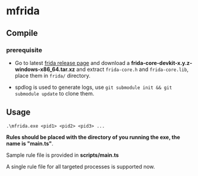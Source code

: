# mfrida

## Compile

### prerequisite
* Go to latest [frida release page](https://github.com/frida/frida/releases/tag/16.1.3) and download a __frida-core-devkit-x.y.z-windows-x86_64.tar.xz__ and extract `frida-core.h` and `frida-core.lib`, place them in `frida/` directory.

* spdlog is used to generate logs, use `git submodule init && git submodule update` to clone them.

## Usage

```
.\mfrida.exe <pid1> <pid2> <pid3> ...
```

**Rules should be placed with the directory of you running the exe, the name is "main.ts"**.

Sample rule file is provided in **scripts/main.ts**

A single rule file for all targeted processes is supported now.